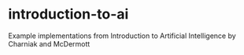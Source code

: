 # introduction-to-ai
Example implementations from Introduction to Artificial Intelligence by Charniak and McDermott
